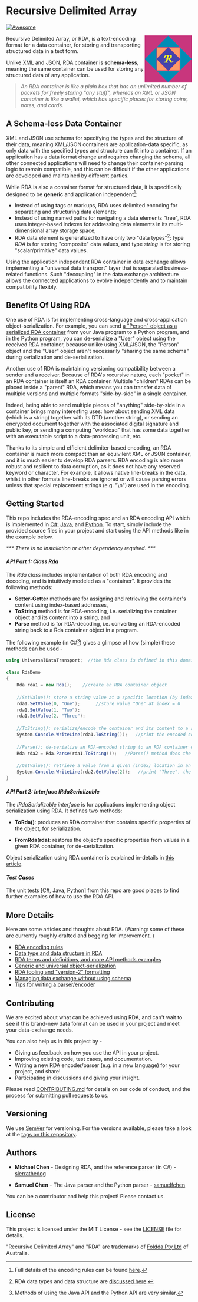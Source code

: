 # Recursive Delimited Array 
[![Awesome](https://cdn.jsdelivr.net/gh/sindresorhus/awesome@d7305f38d29fed78fa85652e3a63e154dd8e8829/media/badge.svg)](https://github.com/sindresorhus/awesome#readme)

<img src="docs/image/rda_logo.png" align="right" height="128">

Recursive Delimited Array, or RDA, is a text-encoding format for a data container, for storing and transporting structured data in a text form.

Unlike XML and JSON, RDA container is **schema-less**, meaning the same container can be used for storing any structured data of any application. 

> *An RDA container is like a plain box that has an unlimited number of pockets for freely storing "any stuff", whereas an XML or JSON container is like a wallet, which has specific places for storing coins, notes, and cards.* 

## A Schema-less Data Container

XML and JSON use schema for specifying the types and the structure of their data, meaning XML/JSON containers are application-data specific, as only data with the specified types and structure can fit into a container. If an application has a data format change and requires changing the schema, all other connected applications will need to change their container-parsing logic to remain compatible, and this can be difficult if the other applications are developed and maintained by different parties.

While RDA is also a container format for structured data, it is specifically designed to be **generic** and application independent[^1]:

[^1]: Full details of the encoding rules can be found [here](https://foldda.github.io/rda/rda-encoding-rule).

* Instead of using tags or markups, RDA uses delimited encoding for separating and structuring data elements; 
* Instead of using named paths for navigating a data elements "tree", RDA uses integer-based indexes for addressing data elements in its multi-dimensional array storage space; 
* RDA data element is generalized to have only two "data types"[^2]: type _RDA_ is for storing "composite" data values, and type _string_ is for storing "scalar/primitive" data values.   
[^2]:RDA data types and data structure are [discussed here](https://foldda.github.io/rda/data-type-and-data-structure). 

Using the application independent RDA container in data exchange allows implementing a "universal data transport" layer that is separated business-related functions. Such "decoupling" in the data exchange architecture allows the connected applications to evolve independently and to maintain compatibility flexibly.

## Benefits Of Using RDA
 
One use of RDA is for implementing cross-language and cross-application object-serialization. For example, you can send [a "Person" object as a serialized RDA container](https://foldda.github.io/rda/2022/10/03/obj-serialization-pattern.html) from your Java program to a Python program, and in the Python program, you can de-serialize a "User" object using the received RDA container, because unlike using XML/JSON, the "Person" object and the "User" object aren't necessarily "sharing the same schema" during serialization and de-serialization. 

Another use of RDA is maintaining versioning compatibility between a sender and a receiver. Because of RDA's recursive nature, each "pocket" in an RDA container is itself an RDA container. Multiple "children" RDAs can be placed inside a "parent" RDA, which means you can transfer data of multiple versions and multiple formats "side-by-side" in a single container. 

Indeed, being able to send multiple pieces of "anything" side-by-side in a container brings many interesting uses: how about sending XML data (which is a string) together with its DTD (another string), or sending an encrypted document together with the associated digital signature and public key, or sending a computing "workload" that has some data together with an executable script to a data-processing unit, etc.

Thanks to its simple and efficient delimiter-based encoding, an RDA container is much more compact than an equivilent XML or JSON container, and it is much easier to develop RDA parsers. RDA encoding is also more robust and resilient to data corruption, as it does not have any reserved keyword or character. For example, it allows native line-breaks in the data, whilst in other formats line-breaks are ignored or will cause parsing errors unless that special replacement strings (e.g. "\\n") are used in the encoding.

## Getting Started

This repo includes the RDA-encoding spec and an RDA encoding API which is implemented in [C#](https://github.com/foldda/rda/tree/main/src/CSharp), [Java](https://github.com/foldda/rda/blob/main/src/Java/), and [Python](https://github.com/foldda/rda/blob/main/src/Python). To start, simply include the provided source files in your project and start using the API methods like in the example below. 

_*** There is no installation or other dependency required. ***_

#### _API Part 1: Class Rda_

The _Rda class_ includes implementation of both RDA encoding and decoding, and is intuitively modeled as a "container". It provides the following methods:

* **Setter-Getter**  methods are for assigning and retrieving the container's content using index-based addresses, 
* **ToString** method is for RDA-encoding, i.e. serializing the container object and its content into a string, and 
* **Parse** method is for RDA-decoding, i.e. converting an RDA-encoded string back to a Rda container object in a program.

The following example (in C#[^3]) gives a glimpse of how (simple) these methods can be used - 

[^3]: Methods of using the Java API and the Python API are very similar.

```c#
using UniversalDataTransport;  //the Rda class is defined in this domain

class RdaDemo
{
    Rda rda1 = new Rda();    //create an RDA container object

    //SetValue(): store a string value at a specific location (by index) in the container
    rda1.SetValue(0, "One");      //store value "One" at index = 0
    rda1.SetValue(1, "Two");
    rda1.SetValue(2, "Three");

    //ToString(): serialize/encode the container and its content to a string
    System.Console.WriteLine(rda1.ToString());   //print the encoded container string, eg "|\|One|Two|Three"

    //Parse(): de-serialize an RDA-encoded string to an RDA container object 
    Rda rda2 = Rda.Parse(rda1.ToString());   //Parse() method does the reverse of the ToString() method.

    //GetValue(): retrieve a value from a given (index) location in an RDA container   
    System.Console.WriteLine(rda2.GetValue(2));   //print "Three", the value stored at index=2 in the container.
}
```

#### _API Part 2: Interface IRdaSerializable_

The _IRdaSerializable interface_ is for applications implementing object serialization using RDA. It defines two methods:

* **ToRda()**: produces an RDA container that contains specific properties of the object, for serialization. 

* **FromRda(rda)**: restores the object's specific properties from values in a given RDA container, for de-serialization.

Object serialization using RDA container is explained in-details in [this article](https://foldda.github.io/rda/object-serialization-pattern).

#### _Test Cases_

The unit tests [[C#](https://github.com/foldda/rda/tree/main/src/CSharp/UnitTests), [Java](https://github.com/foldda/rda/blob/main/src/Java/src/test/java/UniversalDataTransport/UniversalDataFrameworkTests.java), [Python](https://github.com/foldda/rda/blob/main/src/Python/test_rda.py)] from this repo are good places to find further examples of how to use the RDA API.

## More Details 

Here are some articles and thoughts about RDA. (Warning: some of these are currently roughly drafted and begging for improvement. )

- [RDA encoding rules](https://foldda.github.io/rda/rda-encoding-rule)
- [Data type and data structure in RDA](https://foldda.github.io/rda/data-type-and-data-structure)
- [RDA terms and definitions, and more API methods examples](https://foldda.github.io/rda/api-terms-and-definitions)
- [Generic and universal object-serialization](https://foldda.github.io/rda/object-serialization-pattern)
- [RDA tooling and "version-2" formatting](https://foldda.github.io/rda/rda-tooling-and-formatting)
- [Managing data exchange without using schema](https://foldda.github.io/rda/metadata-vs-schema)
- [Tips for writing a parser/encoder](https://foldda.github.io/rda/parser-development-tips)

## Contributing

We are excited about what can be achieved using RDA, and can't wait to see if this brand-new data format can be used in your project and meet your data-exchange needs. 

You can also help us in this project by - 

- Giving us feedback on how you use the API in your project.
- Improving existing code, test cases, and documentation.
- Writing a new RDA encoder/parser (e.g. in a new language) for your project, and share!
- Participating in discussions and giving your insight.

Please read [CONTRIBUTING.md](CONTRIBUTING.md) for details on our code of conduct, and the process for submitting pull requests to us.

## Versioning

We use [SemVer](http://semver.org/) for versioning. For the versions available, please take a look at the [tags on this repository](https://github.com/sierrathedog/rda/tags).

## Authors

* **Michael Chen** - Designing RDA, and the reference parser (in C#) - [sierrathedog](https://github.com/sierrathedog)

* **Samuel Chen** - The Java parser and the Python parser - [samuelfchen](https://github.com/samuelfchen)

You can be a contributor and help this project! Please contact us.

## License 

This project is licensed under the MIT License - see the [LICENSE](LICENSE) file for details. 

"Recursive Delimited Array" and "RDA" are trademarks of [Foldda Pty Ltd](https://foldda.com) of Australia.

